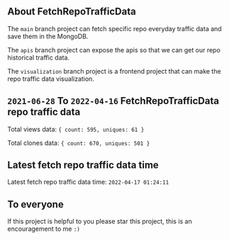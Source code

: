 ## About FetchRepoTrafficData

The `main` branch project can fetch specific repo everyday traffic data and save them in the MongoDB.

The `apis` branch project can expose the apis so that we can get our repo historical traffic data.

The `visualization` branch project is a frontend project that can make the repo traffic data visualization.

## `2021-06-28` To `2022-04-16` FetchRepoTrafficData repo traffic data

Total views data: `{ count: 595, uniques: 61 }`

Total clones data: `{ count: 670, uniques: 501 }`

## Latest fetch repo traffic data time

Latest fetch repo traffic data time: `2022-04-17 01:24:11`

## To everyone

If this project is helpful to you please star this project, this is an encouragement to me `:)`



